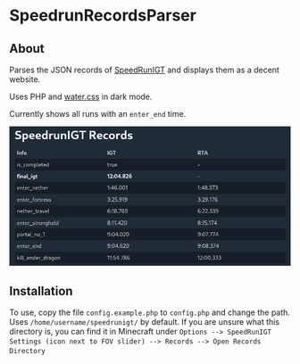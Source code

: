 # SpeedrunRecordsParser
## About
Parses the JSON records of [SpeedRunIGT](https://github.com/RedLime/SpeedRunIGT) and displays them as a decent website.

Uses PHP and [water.css](https://watercss.kognise.dev/) in dark mode.

Currently shows all runs with an `enter_end` time.

![screenshot](https://raw.githubusercontent.com/reclaimingmytime/SpeedrunRecordsParser/main/screenshot.png)

## Installation

To use, copy the file `config.example.php` to `config.php` and change the path. Uses `/home/username/speedrunigt/` by default. If you are unsure what this directory is, you can find it in Minecraft under `Options --> SpeedRunIGT Settings (icon next to FOV slider) --> Records --> Open Records Directory`
